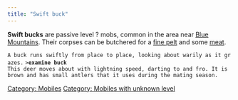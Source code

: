 ```yaml
---
title: "Swift buck"
---
```


**Swift bucks** are passive level ? mobs, common in the area near [Blue
Mountains](Blue_Mountains "wikilink"). Their corpses can be butchered
for a [fine pelt](fine_pelt "wikilink") and some
[meat](meat "wikilink").

`A buck runs swiftly from place to place, looking about warily as it grazes.`
`>`**`examine buck`**
`This deer moves about with lightning speed, darting to and fro. It is`
`brown and has small antlers that it uses during the mating season.`

[Category: Mobiles](Category:_Mobiles "wikilink") [Category: Mobiles
with unknown level](Category:_Mobiles_with_unknown_level "wikilink")